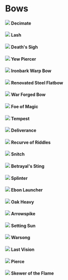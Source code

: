 # Bows

#### ![](../../../.gitbook/assets/bow\_a.png) Decimate

#### ![](../../../.gitbook/assets/bow\_b.png) Lash

#### ![](../../../.gitbook/assets/bow\_c.png) Death's Sigh

#### ![](../../../.gitbook/assets/bow\_d.png) Yew Piercer

#### ![](../../../.gitbook/assets/bow\_e.png) Ironbark Warp Bow

#### ![](../../../.gitbook/assets/bow\_f.png) Renovated Steel Flatbow

#### ![](../../../.gitbook/assets/bow\_g.png) War Forged Bow

#### ![](../../../.gitbook/assets/bow\_h.png) Foe of Magic

#### ![](../../../.gitbook/assets/bow\_i.png) Tempest

#### ![](../../../.gitbook/assets/bow\_j.png) Deliverance

#### ![](../../../.gitbook/assets/bow\_k.png) Recurve of Riddles

#### ![](../../../.gitbook/assets/bow\_m.png) Snitch

#### ![](../../../.gitbook/assets/bow\_n.png) Betrayal's Sting

#### ![](../../../.gitbook/assets/bow\_o.png) Splinter

#### ![](../../../.gitbook/assets/bow\_p.png) Ebon Launcher

#### ![](../../../.gitbook/assets/bow\_q.png) Oak Heavy

#### ![](../../../.gitbook/assets/bow\_r.png) Arrowspike

#### ![](../../../.gitbook/assets/bow\_s.png) Setting Sun

#### ![](../../../.gitbook/assets/bow\_t.png) Warsong

#### ![](../../../.gitbook/assets/bow\_u.png) Last Vision

#### ![](../../../.gitbook/assets/bow\_v.png) Pierce

#### ![](../../../.gitbook/assets/bow\_w.png) Skewer of the Flame

